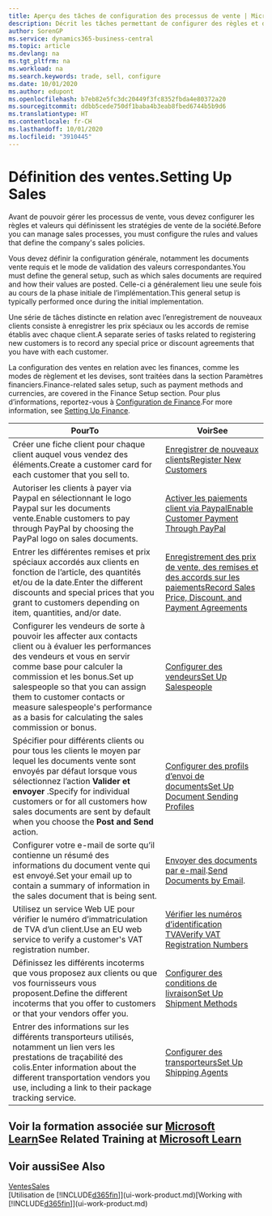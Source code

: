 ```yaml
---
title: Aperçu des tâches de configuration des processus de vente | Microsoft Docs
description: Décrit les tâches permettant de configurer des règles et des valeurs pour définir vos stratégies et vos processus de vente.
author: SorenGP
ms.service: dynamics365-business-central
ms.topic: article
ms.devlang: na
ms.tgt_pltfrm: na
ms.workload: na
ms.search.keywords: trade, sell, configure
ms.date: 10/01/2020
ms.author: edupont
ms.openlocfilehash: b7eb82e5fc3dc20449f3fc8352fbda4e80372a20
ms.sourcegitcommit: ddbb5cede750df1baba4b3eab8fbed6744b5b9d6
ms.translationtype: HT
ms.contentlocale: fr-CH
ms.lasthandoff: 10/01/2020
ms.locfileid: "3910445"
---
```

# <a name="setting-up-sales"></a><span data-ttu-id="ac79d-103">Définition des ventes.</span><span class="sxs-lookup"><span data-stu-id="ac79d-103">Setting Up Sales</span></span>
<span data-ttu-id="ac79d-104">Avant de pouvoir gérer les processus de vente, vous devez configurer les règles et valeurs qui définissent les stratégies de vente de la société.</span><span class="sxs-lookup"><span data-stu-id="ac79d-104">Before you can manage sales processes, you must configure the rules and values that define the company's sales policies.</span></span>

<span data-ttu-id="ac79d-105">Vous devez définir la configuration générale, notamment les documents vente requis et le mode de validation des valeurs correspondantes.</span><span class="sxs-lookup"><span data-stu-id="ac79d-105">You must define the general setup, such as which sales documents are required and how their values are posted.</span></span> <span data-ttu-id="ac79d-106">Celle-ci a généralement lieu une seule fois au cours de la phase initiale de l’implémentation.</span><span class="sxs-lookup"><span data-stu-id="ac79d-106">This general setup is typically performed once during the initial implementation.</span></span>

<span data-ttu-id="ac79d-107">Une série de tâches distincte en relation avec l’enregistrement de nouveaux clients consiste à enregistrer les prix spéciaux ou les accords de remise établis avec chaque client.</span><span class="sxs-lookup"><span data-stu-id="ac79d-107">A separate series of tasks related to registering new customers is to record any special price or discount agreements that you have with each customer.</span></span>

<span data-ttu-id="ac79d-108">La configuration des ventes en relation avec les finances, comme les modes de règlement et les devises, sont traitées dans la section Paramètres financiers.</span><span class="sxs-lookup"><span data-stu-id="ac79d-108">Finance-related sales setup, such as payment methods and currencies, are covered in the Finance Setup section.</span></span> <span data-ttu-id="ac79d-109">Pour plus d’informations, reportez-vous à [Configuration de Finance](finance-setup-finance.md).</span><span class="sxs-lookup"><span data-stu-id="ac79d-109">For more information, see [Setting Up Finance](finance-setup-finance.md).</span></span>

| <span data-ttu-id="ac79d-110">Pour</span><span class="sxs-lookup"><span data-stu-id="ac79d-110">To</span></span> | <span data-ttu-id="ac79d-111">Voir</span><span class="sxs-lookup"><span data-stu-id="ac79d-111">See</span></span> |
| --- | --- |
| <span data-ttu-id="ac79d-112">Créer une fiche client pour chaque client auquel vous vendez des éléments.</span><span class="sxs-lookup"><span data-stu-id="ac79d-112">Create a customer card for each customer that you sell to.</span></span> |[<span data-ttu-id="ac79d-113">Enregistrer de nouveaux clients</span><span class="sxs-lookup"><span data-stu-id="ac79d-113">Register New Customers</span></span>](sales-how-register-new-customers.md) |
| <span data-ttu-id="ac79d-114">Autoriser les clients à payer via Paypal en sélectionnant le logo Paypal sur les documents vente.</span><span class="sxs-lookup"><span data-stu-id="ac79d-114">Enable customers to pay through PayPal by choosing the PayPal logo on sales documents.</span></span> |[<span data-ttu-id="ac79d-115">Activer les paiements client via Paypal</span><span class="sxs-lookup"><span data-stu-id="ac79d-115">Enable Customer Payment Through PayPal</span></span>](sales-how-enable-payment-service-extensions.md) |
| <span data-ttu-id="ac79d-116">Entrer les différentes remises et prix spéciaux accordés aux clients en fonction de l’article, des quantités et/ou de la date.</span><span class="sxs-lookup"><span data-stu-id="ac79d-116">Enter the different discounts and special prices that you grant to customers depending on item, quantities, and/or date.</span></span> |[<span data-ttu-id="ac79d-117">Enregistrement des prix de vente, des remises et des accords sur les paiements</span><span class="sxs-lookup"><span data-stu-id="ac79d-117">Record Sales Price, Discount, and Payment Agreements</span></span>](sales-how-record-sales-price-discount-payment-agreements.md) |
| <span data-ttu-id="ac79d-118">Configurer les vendeurs de sorte à pouvoir les affecter aux contacts client ou à évaluer les performances des vendeurs et vous en servir comme base pour calculer la commission et les bonus.</span><span class="sxs-lookup"><span data-stu-id="ac79d-118">Set up salespeople so that you can assign them to customer contacts or measure salespeople's performance as a basis for calculating the sales commission or bonus.</span></span> |[<span data-ttu-id="ac79d-119">Configurer des vendeurs</span><span class="sxs-lookup"><span data-stu-id="ac79d-119">Set Up Salespeople</span></span>](sales-how-setup-salespeople.md) |
| <span data-ttu-id="ac79d-120">Spécifier pour différents clients ou pour tous les clients le moyen par lequel les documents vente sont envoyés par défaut lorsque vous sélectionnez l’action **Valider et envoyer** .</span><span class="sxs-lookup"><span data-stu-id="ac79d-120">Specify for individual customers or for all customers how sales documents are sent by default when you choose the **Post and Send** action.</span></span> |[<span data-ttu-id="ac79d-121">Configurer des profils d’envoi de documents</span><span class="sxs-lookup"><span data-stu-id="ac79d-121">Set Up Document Sending Profiles</span></span>](sales-how-setup-document-send-profiles.md) |
| <span data-ttu-id="ac79d-122">Configurer votre e-mail de sorte qu’il contienne un résumé des informations du document vente qui est envoyé.</span><span class="sxs-lookup"><span data-stu-id="ac79d-122">Set your email up to contain a summary of information in the sales document that is being sent.</span></span> |<span data-ttu-id="ac79d-123">[Envoyer des documents par e-mail](ui-how-send-documents-email.md).</span><span class="sxs-lookup"><span data-stu-id="ac79d-123">[Send Documents by Email](ui-how-send-documents-email.md).</span></span> |
|<span data-ttu-id="ac79d-124">Utilisez un service Web UE pour vérifier le numéro d’immatriculation de TVA d’un client.</span><span class="sxs-lookup"><span data-stu-id="ac79d-124">Use an EU web service to verify a customer's VAT registration number.</span></span>|[<span data-ttu-id="ac79d-125">Vérifier les numéros d’identification TVA</span><span class="sxs-lookup"><span data-stu-id="ac79d-125">Verify VAT Registration Numbers</span></span>](finance-setup-vat.md)|
|<span data-ttu-id="ac79d-126">Définissez les différents incoterms que vous proposez aux clients ou que vos fournisseurs vous proposent.</span><span class="sxs-lookup"><span data-stu-id="ac79d-126">Define the different incoterms that you offer to customers or that your vendors offer you.</span></span>|[<span data-ttu-id="ac79d-127">Configurer des conditions de livraison</span><span class="sxs-lookup"><span data-stu-id="ac79d-127">Set Up Shipment Methods</span></span>](sales-how-set-up-shipment-methods.md)|
|<span data-ttu-id="ac79d-128">Entrer des informations sur les différents transporteurs utilisés, notamment un lien vers les prestations de traçabilité des colis.</span><span class="sxs-lookup"><span data-stu-id="ac79d-128">Enter information about the different transportation vendors you use, including a link to their package tracking service.</span></span>|[<span data-ttu-id="ac79d-129">Configurer des transporteurs</span><span class="sxs-lookup"><span data-stu-id="ac79d-129">Set Up Shipping Agents</span></span>](sales-how-to-set-up-shipping-agents.md)|

## <a name="see-related-training-at-microsoft-learn"></a><span data-ttu-id="ac79d-130">Voir la formation associée sur [Microsoft Learn](/learn/paths/trade-get-started-dynamics-365-business-central/)</span><span class="sxs-lookup"><span data-stu-id="ac79d-130">See Related Training at [Microsoft Learn](/learn/paths/trade-get-started-dynamics-365-business-central/)</span></span>

## <a name="see-also"></a><span data-ttu-id="ac79d-131">Voir aussi</span><span class="sxs-lookup"><span data-stu-id="ac79d-131">See Also</span></span>
[<span data-ttu-id="ac79d-132">Ventes</span><span class="sxs-lookup"><span data-stu-id="ac79d-132">Sales</span></span>](sales-manage-sales.md)  
<span data-ttu-id="ac79d-133">[Utilisation de [!INCLUDE[d365fin](includes/d365fin_md.md)]](ui-work-product.md)</span><span class="sxs-lookup"><span data-stu-id="ac79d-133">[Working with [!INCLUDE[d365fin](includes/d365fin_md.md)]](ui-work-product.md)</span></span>
